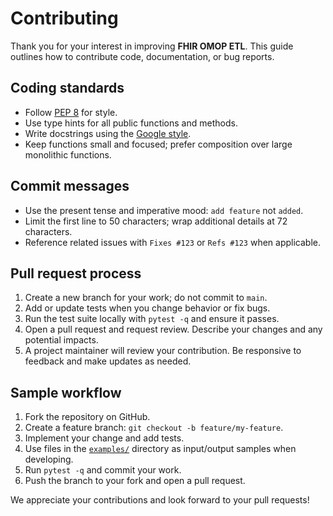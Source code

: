 # Contributing

Thank you for your interest in improving **FHIR OMOP ETL**.  This guide outlines
how to contribute code, documentation, or bug reports.

## Coding standards
- Follow [PEP 8](https://peps.python.org/pep-0008/) for style.
- Use type hints for all public functions and methods.
- Write docstrings using the [Google style](https://google.github.io/styleguide/pyguide.html#s3.8-comments-and-docstrings).
- Keep functions small and focused; prefer composition over large monolithic
  functions.

## Commit messages
- Use the present tense and imperative mood: `add feature` not `added`.
- Limit the first line to 50 characters; wrap additional details at 72
  characters.
- Reference related issues with `Fixes #123` or `Refs #123` when applicable.

## Pull request process
1. Create a new branch for your work; do not commit to `main`.
2. Add or update tests when you change behavior or fix bugs.
3. Run the test suite locally with `pytest -q` and ensure it passes.
4. Open a pull request and request review.  Describe your changes and any
   potential impacts.
5. A project maintainer will review your contribution.  Be responsive to
   feedback and make updates as needed.

## Sample workflow
1. Fork the repository on GitHub.
2. Create a feature branch: `git checkout -b feature/my-feature`.
3. Implement your change and add tests.
4. Use files in the [`examples/`](examples) directory as input/output samples
   when developing.
5. Run `pytest -q` and commit your work.
6. Push the branch to your fork and open a pull request.

We appreciate your contributions and look forward to your pull requests!
